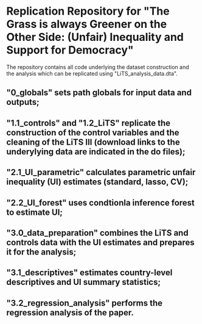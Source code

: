 # Replication Repository for "The Grass is always Greener on the Other Side: (Unfair) Inequality and Support for Democracy"

The repository contains all code underlying the dataset construction and the analysis which can be replicated using "LiTS_analysis_data.dta". 

## "0_globals" sets path globals for input data and outputs;
## "1.1_controls" and "1.2_LiTS" replicate the construction of the control variables and the cleaning of the LiTS III (download links to the underylying data are indicated in the do files);
## "2.1_UI_parametric" calculates parametric unfair inequality (UI) estimates (standard, lasso, CV);
## "2.2_UI_forest" uses condtionla inference forest to estimate UI;
## "3.0_data_preparation" combines the LiTS and controls data with the UI estimates and prepares it for the analysis;
## "3.1_descriptives" estimates country-level descriptives and UI summary statistics; 
## "3.2_regression_analysis" performs the regression analysis of the paper. 
